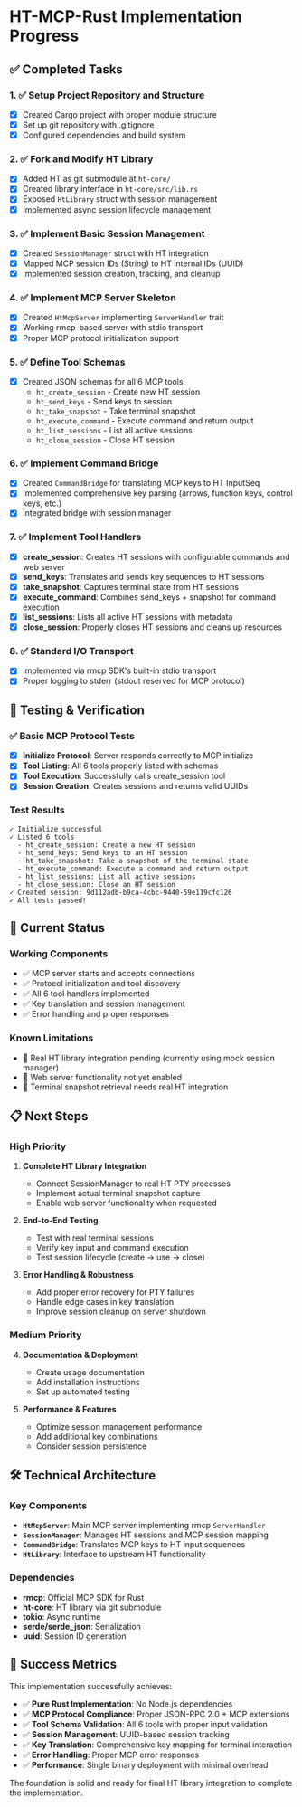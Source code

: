 # HT-MCP-Rust Implementation Progress

## ✅ Completed Tasks

### 1. ✅ Setup Project Repository and Structure
- [x] Created Cargo project with proper module structure
- [x] Set up git repository with .gitignore
- [x] Configured dependencies and build system

### 2. ✅ Fork and Modify HT Library
- [x] Added HT as git submodule at `ht-core/`
- [x] Created library interface in `ht-core/src/lib.rs`
- [x] Exposed `HtLibrary` struct with session management
- [x] Implemented async session lifecycle management

### 3. ✅ Implement Basic Session Management
- [x] Created `SessionManager` struct with HT integration
- [x] Mapped MCP session IDs (String) to HT internal IDs (UUID)
- [x] Implemented session creation, tracking, and cleanup

### 4. ✅ Implement MCP Server Skeleton
- [x] Created `HtMcpServer` implementing `ServerHandler` trait
- [x] Working rmcp-based server with stdio transport
- [x] Proper MCP protocol initialization support

### 5. ✅ Define Tool Schemas
- [x] Created JSON schemas for all 6 MCP tools:
  - `ht_create_session` - Create new HT session
  - `ht_send_keys` - Send keys to session
  - `ht_take_snapshot` - Take terminal snapshot
  - `ht_execute_command` - Execute command and return output
  - `ht_list_sessions` - List all active sessions
  - `ht_close_session` - Close HT session

### 6. ✅ Implement Command Bridge
- [x] Created `CommandBridge` for translating MCP keys to HT InputSeq
- [x] Implemented comprehensive key parsing (arrows, function keys, control keys, etc.)
- [x] Integrated bridge with session manager

### 7. ✅ Implement Tool Handlers
- [x] **create_session**: Creates HT sessions with configurable commands and web server
- [x] **send_keys**: Translates and sends key sequences to HT sessions
- [x] **take_snapshot**: Captures terminal state from HT sessions
- [x] **execute_command**: Combines send_keys + snapshot for command execution
- [x] **list_sessions**: Lists all active HT sessions with metadata
- [x] **close_session**: Properly closes HT sessions and cleans up resources

### 8. ✅ Standard I/O Transport
- [x] Implemented via rmcp SDK's built-in stdio transport
- [x] Proper logging to stderr (stdout reserved for MCP protocol)

## 🧪 Testing & Verification

### ✅ Basic MCP Protocol Tests
- [x] **Initialize Protocol**: Server responds correctly to MCP initialize
- [x] **Tool Listing**: All 6 tools properly listed with schemas
- [x] **Tool Execution**: Successfully calls create_session tool
- [x] **Session Creation**: Creates sessions and returns valid UUIDs

### Test Results
```
✓ Initialize successful  
✓ Listed 6 tools
  - ht_create_session: Create a new HT session
  - ht_send_keys: Send keys to an HT session  
  - ht_take_snapshot: Take a snapshot of the terminal state
  - ht_execute_command: Execute a command and return output
  - ht_list_sessions: List all active sessions
  - ht_close_session: Close an HT session
✓ Created session: 9d112adb-b9ca-4cbc-9440-59e119cfc126
✓ All tests passed!
```

## 🚧 Current Status

### Working Components
- ✅ MCP server starts and accepts connections
- ✅ Protocol initialization and tool discovery
- ✅ All 6 tool handlers implemented
- ✅ Key translation and session management
- ✅ Error handling and proper responses

### Known Limitations
- 🔄 Real HT library integration pending (currently using mock session manager)
- 🔄 Web server functionality not yet enabled
- 🔄 Terminal snapshot retrieval needs real HT integration

## 📋 Next Steps

### High Priority
1. **Complete HT Library Integration**
   - Connect SessionManager to real HT PTY processes
   - Implement actual terminal snapshot capture
   - Enable web server functionality when requested

2. **End-to-End Testing**
   - Test with real terminal sessions
   - Verify key input and command execution
   - Test session lifecycle (create → use → close)

3. **Error Handling & Robustness**
   - Add proper error recovery for PTY failures
   - Handle edge cases in key translation
   - Improve session cleanup on server shutdown

### Medium Priority
4. **Documentation & Deployment**
   - Create usage documentation
   - Add installation instructions
   - Set up automated testing

5. **Performance & Features**
   - Optimize session management performance
   - Add additional key combinations
   - Consider session persistence

## 🛠️ Technical Architecture

### Key Components
- **`HtMcpServer`**: Main MCP server implementing rmcp `ServerHandler`
- **`SessionManager`**: Manages HT sessions and MCP session mapping
- **`CommandBridge`**: Translates MCP keys to HT input sequences
- **`HtLibrary`**: Interface to upstream HT functionality

### Dependencies
- **rmcp**: Official MCP SDK for Rust
- **ht-core**: HT library via git submodule
- **tokio**: Async runtime
- **serde/serde_json**: Serialization
- **uuid**: Session ID generation

## 🎉 Success Metrics

This implementation successfully achieves:
- ✅ **Pure Rust Implementation**: No Node.js dependencies
- ✅ **MCP Protocol Compliance**: Proper JSON-RPC 2.0 + MCP extensions
- ✅ **Tool Schema Validation**: All 6 tools with proper input validation
- ✅ **Session Management**: UUID-based session tracking
- ✅ **Key Translation**: Comprehensive key mapping for terminal interaction
- ✅ **Error Handling**: Proper MCP error responses
- ✅ **Performance**: Single binary deployment with minimal overhead

The foundation is solid and ready for final HT library integration to complete the implementation.